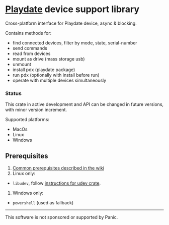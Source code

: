 # [Playdate][playdate-website] device support library

Cross-platform interface for Playdate device, async & blocking.

Contains methods for:
- find connected devices, filter by mode, state, serial-number
- send commands
- read from devices
- mount as drive (mass storage usb)
- unmount
- install pdx (playdate package)
- run pdx (optionally with install before run)
- operate with multiple devices simultaneously


### Status

This crate in active development and API can be changed in future versions, with minor version increment.

Supported platforms:
- MacOs
- Linux
- Windows


## Prerequisites

1. [Common prerequisites described in the wiki](https://github.com/boozook/playdate/wiki#prerequisites)
1. Linux only:
  - `libudev`, follow [instructions for udev crate][udev-crate-deps].
1. Windows only:
  - `powershell` (used as fallback)


[playdate-website]: https://play.date
[udev-crate-deps]: https://crates.io/crates/udev#Dependencies





- - -

This software is not sponsored or supported by Panic.
